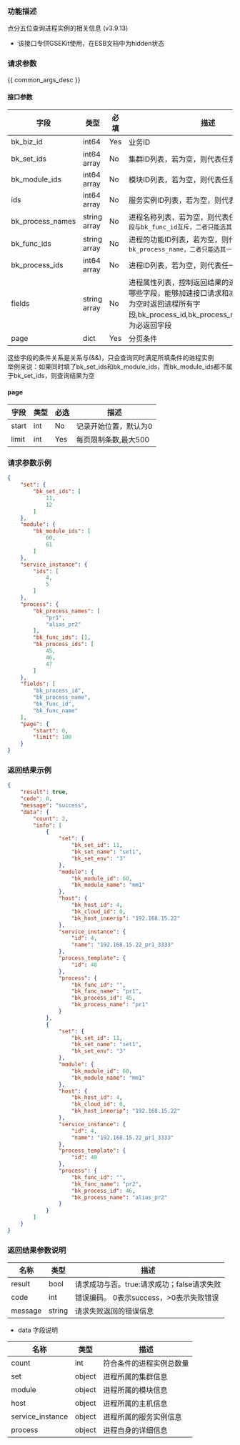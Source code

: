 ### 功能描述

点分五位查询进程实例的相关信息 (v3.9.13)

- 该接口专供GSEKit使用，在ESB文档中为hidden状态

### 请求参数

{{ common_args_desc }}

#### 接口参数

|字段|类型|必填|描述|
|---|---|---|---|
| bk_biz_id  | int64       | Yes      | 业务ID |
|bk_set_ids|int64 array|No|集群ID列表，若为空，则代表任意一集群|
|bk_module_ids|int64 array|No|模块ID列表，若为空，则代表任意一模块|
|ids|int64 array|No|服务实例ID列表，若为空，则代表任意一实例||
|bk_process_names|string array|No|进程名称列表，若为空，则代表任意一进程。`该字段与bk_func_id互斥，二者只能选其一，不能同时有值`|
|bk_func_ids|string array|No|进程的功能ID列表，若为空，则代表任一进程。`bk_process_name，二者只能选其一，不能同时有值`|
|bk_process_ids|int64 array|No|进程ID列表，若为空，则代表任一进程|
|fields|string array|No|进程属性列表，控制返回结果的进程实例信息里有哪些字段，能够加速接口请求和减少网络流量传输<br>为空时返回进程所有字段,bk_process_id,bk_process_name,bk_func_id为必返回字段|
|page|dict|Yes|分页条件|

这些字段的条件关系是关系与(&amp;&amp;)，只会查询同时满足所填条件的进程实例<br>
举例来说：如果同时填了bk_set_ids和bk_module_ids，而bk_module_ids都不属于bk_set_ids，则查询结果为空

#### page

| 字段  | 类型 |必选| 描述 |
| ---  | ---  | ---  | --- |
| start|int|No|记录开始位置，默认为0 |
| limit|int|Yes|每页限制条数,最大500 |


### 请求参数示例

``` json
{
    "set": {
        "bk_set_ids": [
            11,
            12
        ]
    },
    "module": {
        "bk_module_ids": [
            60,
            61
        ]
    },
    "service_instance": {
        "ids": [
            4,
            5
        ]
    },
    "process": {
        "bk_process_names": [
            "pr1",
            "alias_pr2"
        ],
        "bk_func_ids": [],
        "bk_process_ids": [
            45,
            46,
            47
        ]
    },
    "fields": [
        "bk_process_id",
        "bk_process_name",
        "bk_func_id",
        "bk_func_name"
    ],
    "page": {
        "start": 0,
        "limit": 100
    }
}
```

### 返回结果示例
``` json
{
    "result": true,
    "code": 0,
    "message": "success",
    "data": {
        "count": 2,
        "info": [
            {
                "set": {
                    "bk_set_id": 11,
                    "bk_set_name": "set1",
                    "bk_set_env": "3"
                },
                "module": {
                    "bk_module_id": 60,
                    "bk_module_name": "mm1"
                },
                "host": {
                    "bk_host_id": 4,
                    "bk_cloud_id": 0,
                    "bk_host_innerip": "192.168.15.22"
                },
                "service_instance": {
                    "id": 4,
                    "name": "192.168.15.22_pr1_3333"
                },
                "process_template": {
                    "id": 48
                },
                "process": {
                    "bk_func_id": "",
                    "bk_func_name": "pr1",
                    "bk_process_id": 45,
                    "bk_process_name": "pr1"
                }
            },
            {
                "set": {
                    "bk_set_id": 11,
                    "bk_set_name": "set1",
                    "bk_set_env": "3"
                },
                "module": {
                    "bk_module_id": 60,
                    "bk_module_name": "mm1"
                },
                "host": {
                    "bk_host_id": 4,
                    "bk_cloud_id": 0,
                    "bk_host_innerip": "192.168.15.22"
                },
                "service_instance": {
                    "id": 4,
                    "name": "192.168.15.22_pr1_3333"
                },
                "process_template": {
                    "id": 49
                },
                "process": {
                    "bk_func_id": "",
                    "bk_func_name": "pr2",
                    "bk_process_id": 46,
                    "bk_process_name": "alias_pr2"
                }
            }
        ]
    }
}
```

### 返回结果参数说明

| 名称  | 类型  | 描述 |
|---|---|--- |
| result | bool | 请求成功与否。true:请求成功；false请求失败 |
| code | int | 错误编码。 0表示success，>0表示失败错误 |
| message | string | 请求失败返回的错误信息 |

- data 字段说明

| 名称  | 类型  | 描述 |
|---|---|--- |
|count|int|符合条件的进程实例总数量|
|set|object|进程所属的集群信息|
|module|object|进程所属的模块信息|
|host|object|进程所属的主机信息|
|service_instance|object|进程所属的服务实例信息|
|process|object|进程自身的详细信息|
